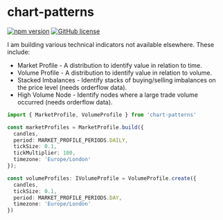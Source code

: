 # chart-patterns

[![npm version](https://badge.fury.io/js/chart-patterns.svg)](https://www.npmjs.com/package/chart-patterns)
[![GitHub license](https://img.shields.io/github/license/focus1691/chart-patterns.svg)](https://github.com/focus1691/chart-patterns/blob/master/LICENSE)

I am building various technical indicators not available elsewhere. These include:

- Market Profile - A distribution to identify value in relation to time.
- Volume Profile - A distribution to identify value in relation to volume.
- Stacked Imbalances - Identify stacks of buying/selling imbalances on the price level (needs orderflow data).
- High Volume Node - Identify nodes where a large trade volume occurred (needs orderflow data).

```ts
import { MarketProfile, VolumeProfile } from 'chart-patterns'

const marketProfiles = MarketProfile.build({
  candles,
  period: MARKET_PROFILE_PERIODS.DAILY,
  tickSize: 0.1,
  tickMultiplier: 100,
  timezone: 'Europe/London'
});

const volumeProfiles: IVolumeProfile = VolumeProfile.create({
  candles,
  tickSize: 0.1,
  period: MARKET_PROFILE_PERIODS.DAY,
  timezone: 'Europe/London'
})
```
